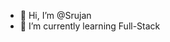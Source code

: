 - 👋 Hi, I’m @Srujan
- 🌱 I’m currently learning Full-Stack

<!---
thenameisSrujan/thenameisSrujan is a ✨ special ✨ repository because its `README.md` (this file) appears on your GitHub profile.
You can click the Preview link to take a look at your changes.
--->
